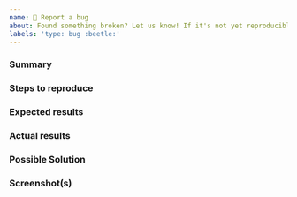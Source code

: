 ```yaml
---
name: 🐞 Report a bug
about: Found something broken? Let us know! If it's not yet reproducible, please `Ask a question` instead.
labels: 'type: bug :beetle:'
---
```


### Summary

<!-- A brief summary of the problem. -->

### Steps to reproduce

<!-- All bug reports should include detailed steps to reproduce -->

### Expected results

<!-- Outline what you expected to see -->

### Actual results

<!-- Outline the actual results -->

### Possible Solution

<!--- Optionally suggest a fix or reason for the bug -->

### Screenshot(s)

<!--- If this is a bug that can be represented visually then please provide a screenshot or animated GIF/SVG. Doing so makes it easier to verify and debug issues and will speed up response times -->
